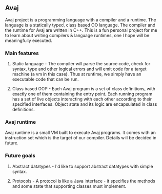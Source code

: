 ## Avaj
Avaj project is a programming language with a compiler and a runtime. The
language is a statically typed, class based OO language. The compiler and the
runtime for Avaj are written in C++. This is a fun personal project for me to
learn about writing compilers & language runtimes, one I hope will be
meaningfully executed.

### Main features
1.	Static language - The compiler will parse the source code, check for
syntax, type and other logical errors and will emit code for a target machine
(a vm in this case). Thus at runtime, we simply have an executable code that can
be run.

2.	Class based OOP - Each Avaj program is a set of class definitions, with
exactly one of them containing the entry point. Each running program has a set
of live objects interacting with each other according to their specified
interfaces. Object state and its logic are encapsulated in class definitions.

### Avaj runtime
Avaj runtime is a small VM built to execute Avaj programs. It comes with an
instruction set which is the target of our compiler. Details will be decided in
future.

### Future goals
1. Abstract datatypes - I'd like to support abstract datatypes with simple
syntax. 

2. Protocols - A protocol is like a Java interface - it specifies the methods
and some state that supporting classes must implement. 
